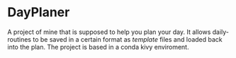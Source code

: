 # DayPlaner

A project of mine that is supposed to help you plan your day.
It allows daily-routines to be saved in a certain format as *template* files and loaded back into the plan.
The project is based in a conda kivy enviroment. 
